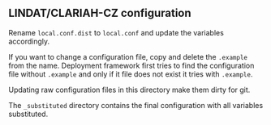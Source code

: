 LINDAT/CLARIAH-CZ configuration
----------------------------

Rename `local.conf.dist` to `local.conf` and update the variables accordingly.

If you want to change a configuration file, copy and delete the `.example` from the name.
Deployment framework first tries to find the configuration file without `.example` and only if
it file does not exist it tries with `.example`.  

Updating raw configuration files in this directory make them dirty for git. 

The `_substituted` directory contains the final configuration with all variables substituted.
